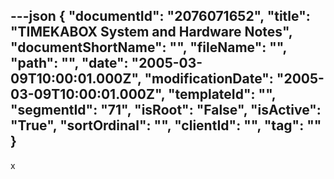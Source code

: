---json
{
  "documentId": "2076071652",
  "title": "TIMEKABOX System and Hardware Notes",
  "documentShortName": "",
  "fileName": "",
  "path": "",
  "date": "2005-03-09T10:00:01.000Z",
  "modificationDate": "2005-03-09T10:00:01.000Z",
  "templateId": "",
  "segmentId": "71",
  "isRoot": "False",
  "isActive": "True",
  "sortOrdinal": "",
  "clientId": "",
  "tag": ""
}
---

x
